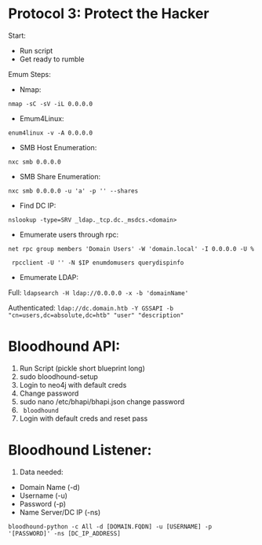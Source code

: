 # Protocol 3: Protect the Hacker

Start: 
* Run script
* Get ready to rumble

Emum Steps: 
* Nmap: 

`nmap -sC -sV -iL 0.0.0.0`
* Emum4Linux:

`enum4linux -v -A 0.0.0.0`
* SMB Host Enumeration:

`nxc smb 0.0.0.0`
* SMB Share Enumeration:

`nxc smb 0.0.0.0 -u 'a' -p '' --shares`
* Find DC IP:

`nslookup -type=SRV _ldap._tcp.dc._msdcs.<domain>`
* Emumerate users through rpc:

` net rpc group members 'Domain Users' -W 'domain.local' -I 0.0.0.0 -U % `

` rpcclient -U '' -N $IP enumdomusers querydispinfo`

* Emumerate LDAP:

Full: `ldapsearch -H ldap://0.0.0.0 -x -b 'domainName'`

Authenticated: `ldap://dc.domain.htb -Y GSSAPI -b "cn=users,dc=absolute,dc=htb" "user" "description"`

# Bloodhound API: 
1. Run Script (pickle short blueprint long)
2. sudo bloodhound-setup
3. Login to neo4j with default creds
4. Change password
5. sudo nano /etc/bhapi/bhapi.json change password
6. ` bloodhound`
7. Login with default creds and reset pass

# Bloodhound Listener:
1. Data needed:

* Domain Name (-d)
* Username (-u)
* Password (-p)	
* Name Server/DC IP (-ns)

` bloodhound-python -c All -d [DOMAIN.FQDN] -u [USERNAME] -p '[PASSWORD]' -ns [DC_IP_ADDRESS] `




